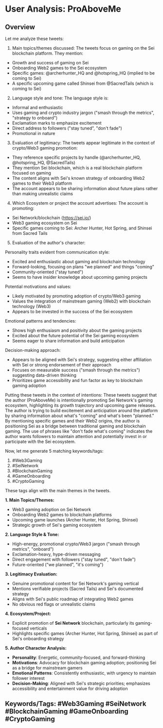 # User Analysis: ProAboveMe

## Overview

<think>
Let me analyze these tweets:

1. Main topics/themes discussed:
The tweets focus on gaming on the Sei blockchain platform. They mention:
- Growth and success of gaming on Sei
- Onboarding Web2 games to the Sei ecosystem
- Specific games: @archerhunter_HQ and @hotspring_HQ (implied to be coming to Sei)
- A specific upcoming game called Shinsei from @SacredTails (which is coming to Sei)

2. Language style and tone:
The language style is:
- Informal and enthusiastic
- Uses gaming and crypto industry jargon ("smash through the metrics", "strategy to onboard")
- Exclamation marks to emphasize excitement
- Direct address to followers ("stay tuned", "don't fade")
- Promotional in nature

3. Evaluation of legitimacy:
The tweets appear legitimate in the context of crypto/Web3 gaming promotion:
- They reference specific projects by handle (@archerhunter_HQ, @hotspring_HQ, @SacredTails)
- They mention Sei blockchain, which is a real blockchain platform focused on gaming
- The content aligns with Sei's known strategy of onboarding Web2 games to their Web3 platform
- The account appears to be sharing information about future plans rather than making unrealistic claims

4. Which Ecosystem or project the account advertises:
The account is promoting:
- Sei Network/blockchain (https://sei.io/)
- Web3 gaming ecosystem on Sei
- Specific games coming to Sei: Archer Hunter, Hot Spring, and Shinsei from Sacred Tails

5. Evaluation of the author's character:

Personality traits evident from communication style:
- Excited and enthusiastic about gaming and blockchain technology
- Forward-looking, focusing on plans "we planned" and things "coming"
- Community-oriented ("stay tuned")
- Seems to have insider knowledge about upcoming gaming projects

Potential motivations and values:
- Likely motivated by promoting adoption of crypto/Web3 gaming
- Values the integration of mainstream gaming (Web2) with blockchain technology (Web3)
- Appears to be invested in the success of the Sei ecosystem

Emotional patterns and tendencies:
- Shows high enthusiasm and positivity about the gaming projects
- Excited about the future potential of the Sei gaming ecosystem
- Seems eager to share information and build anticipation

Decision-making approach:
- Appears to be aligned with Sei's strategy, suggesting either affiliation with Sei or strong endorsement of their approach
- Focuses on measurable success ("smash through the metrics") suggesting data-driven thinking
- Prioritizes game accessibility and fun factor as key to blockchain gaming adoption

Putting these tweets in the context of intentions:
These tweets suggest that the author (ProAboveMe) is intentionally promoting Sei Network's gaming ecosystem, highlighting its growth trajectory and upcoming game releases. The author is trying to build excitement and anticipation around the platform by sharing information about what's "coming" and what's been "planned." By mentioning specific games and their Web2 origins, the author is positioning Sei as a bridge between traditional gaming and blockchain gaming. The use of phrases like "don't fade what's coming" indicates the author wants followers to maintain attention and potentially invest in or participate with the Sei ecosystem.

Now, let me generate 5 matching keywords/tags:
1. #Web3Gaming
2. #SeiNetwork
3. #BlockchainGaming
4. #GameOnboarding
5. #CryptoGaming

These tags align with the main themes in the tweets.
</think>

**1. Main Topics/Themes:**
- Web3 gaming adoption on Sei Network
- Onboarding Web2 games to blockchain platforms
- Upcoming game launches (Archer Hunter, Hot Spring, Shinsei)
- Strategic growth of Sei's gaming ecosystem

**2. Language Style & Tone:**
- High-energy, promotional crypto/Web3 jargon ("smash through metrics", "onboard")
- Exclamation-heavy, hype-driven messaging
- Direct engagement with followers ("stay tuned", "don't fade")
- Future-oriented ("we planned", "it's coming")

**3. Legitimacy Evaluation:**
- Genuine promotional content for Sei Network's gaming vertical
- Mentions verifiable projects (Sacred Tails) and Sei's documented strategy
- Aligns with Sei's public roadmap of integrating Web2 games
- No obvious red flags or unrealistic claims

**4. Ecosystem/Project:**
- Explicit promotion of **Sei Network** blockchain, particularly its gaming-focused verticals
- Highlights specific games (Archer Hunter, Hot Spring, Shinsei) as part of Sei's onboarding strategy

**5. Author Character Analysis:**
- **Personality**: Energetic, community-focused, and forward-thinking
- **Motivations**: Advocacy for blockchain gaming adoption; positioning Sei as a bridge for mainstream gamers
- **Emotional Patterns**: Consistently enthusiastic, with urgency to maintain follower interest
- **Decision-Making**: Aligned with Sei's strategic priorities; emphasizes accessibility and entertainment value for driving adoption

**Keywords/Tags:** #Web3Gaming #SeiNetwork #BlockchainGaming #GameOnboarding #CryptoGaming
---
